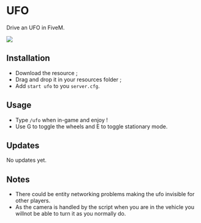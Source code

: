 # UFO
Drive an UFO in FiveM.

<img src=https://imgur.com/IZ3IL5o.png>

## Installation
* Download the resource ;
* Drag and drop it in your resources folder ;
* Add ```start ufo``` to you ```server.cfg```.

## Usage
* Type ```/ufo``` when in-game and enjoy !
* Use G to toggle the wheels and E to toggle stationary mode.

## Updates
No updates yet.

## Notes
* There could be entity networking problems making the ufo invisible for other players.
* As the camera is handled by the script when you are in the vehicle you willnot be able to turn it as you normally do.
